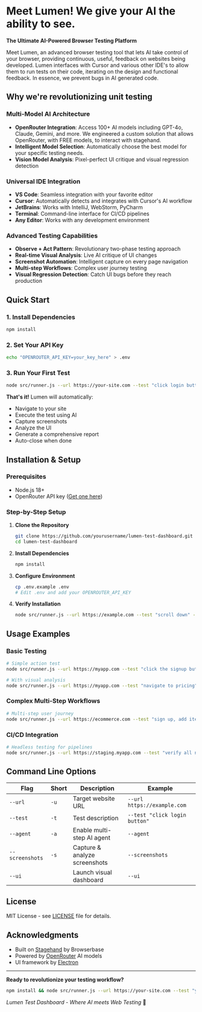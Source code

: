 # Meet Lumen! We give your AI the ability to see.

**The Ultimate AI-Powered Browser Testing Platform**

Meet Lumen, an advanced browser testing tool that lets AI take control of your browser, providing continuous, useful, feedback on websites being developed. Lumen interfaces with Cursor and various other IDE's to allow them to run tests on their code, iterating on the design and functional feedback.
In essence, we prevent bugs in AI generated code.

## Why we're revolutionizing unit testing

###  **Multi-Model AI Architecture**
- **OpenRouter Integration**: Access 100+ AI models including GPT-4o, Claude, Gemini, and more. We engineered a custom solution that allows OpenRouter, with FREE models, to interact with stagehand.
- **Intelligent Model Selection**: Automatically choose the best model for your specific testing needs.
- **Vision Model Analysis**: Pixel-perfect UI critique and visual regression detection

###  **Universal IDE Integration**
- **VS Code**: Seamless integration with your favorite editor
- **Cursor**: Automatically detects and integrates with Cursor's AI workflow
- **JetBrains**: Works with IntelliJ, WebStorm, PyCharm
- **Terminal**: Command-line interface for CI/CD pipelines
- **Any Editor**: Works with any development environment

###  **Advanced Testing Capabilities**
- **Observe + Act Pattern**: Revolutionary two-phase testing approach
- **Real-time Visual Analysis**: Live AI critique of UI changes
- **Screenshot Automation**: Intelligent capture on every page navigation
- **Multi-step Workflows**: Complex user journey testing
- **Visual Regression Detection**: Catch UI bugs before they reach production

##  Quick Start

### 1. **Install Dependencies**
```bash
npm install
```

### 2. **Set Your API Key**
```bash
echo "OPENROUTER_API_KEY=your_key_here" > .env
```

### 3. **Run Your First Test**
```bash
node src/runner.js --url https://your-site.com --test "click login button" --screenshots --ui
```

**That's it!**  Lumen will automatically:
- Navigate to your site
- Execute the test using AI
- Capture screenshots
- Analyze the UI
- Generate a comprehensive report
- Auto-close when done

## Installation & Setup

### Prerequisites
- Node.js 18+ 
- OpenRouter API key ([Get one here](https://openrouter.ai/))

### Step-by-Step Setup

1. **Clone the Repository**
   ```bash
   git clone https://github.com/yourusername/lumen-test-dashboard.git
   cd lumen-test-dashboard
   ```

2. **Install Dependencies**
   ```bash
   npm install
   ```

3. **Configure Environment**
   ```bash
   cp .env.example .env
   # Edit .env and add your OPENROUTER_API_KEY
   ```

4. **Verify Installation**
   ```bash
   node src/runner.js --url https://example.com --test "scroll down" --screenshots
   ```

## Usage Examples

### Basic Testing
```bash
# Simple action test
node src/runner.js --url https://myapp.com --test "click the signup button"

# With visual analysis
node src/runner.js --url https://myapp.com --test "navigate to pricing" --screenshots --ui
```

### Complex Multi-Step Workflows
```bash
# Multi-step user journey
node src/runner.js --url https://ecommerce.com --test "sign up, add item to cart, proceed to checkout" --agent --screenshots --ui
```

### CI/CD Integration
```bash
# Headless testing for pipelines
node src/runner.js --url https://staging.myapp.com --test "verify all navigation links work" --screenshots
```

## Command Line Options

| Flag | Short | Description | Example |
|------|-------|-------------|---------|
| `--url` | `-u` | Target website URL | `--url https://example.com` |
| `--test` | `-t` | Test description | `--test "click login button"` |
| `--agent` | `-a` | Enable multi-step AI agent | `--agent` |
| `--screenshots` | `-s` | Capture & analyze screenshots | `--screenshots` |
| `--ui` | | Launch visual dashboard | `--ui` |

## License

MIT License - see [LICENSE](LICENSE) file for details.

## Acknowledgments

- Built on [Stagehand](https://github.com/browserbase/stagehand) by Browserbase
- Powered by [OpenRouter](https://openrouter.ai/) AI models
- UI framework by [Electron](https://electronjs.org/)

---

**Ready to revolutionize your testing workflow?** 

```bash
npm install && node src/runner.js --url https://your-site.com --test "your test" --screenshots --ui
```

*Lumen Test Dashboard - Where AI meets Web Testing* 🚀

